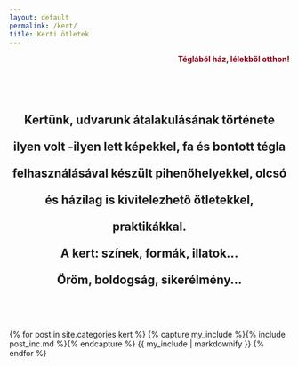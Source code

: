 ```yaml
---
layout: default
permalink: /kert/
title: Kerti ötletek
---
```



<p align="right" style="color:#880015"><strong>Téglából ház, lélekből otthon!</strong></p>


<h2 style="text-align:center; padding-top: 48px; padding-bottom:48px; line-height:48px;">Kertünk, udvarunk átalakulásának története ilyen volt -ilyen lett képekkel, fa és bontott tégla felhasználásával készült pihenőhelyekkel, olcsó és házilag is kivitelezhető ötletekkel, praktikákkal.<br> 
	A kert: színek, formák, illatok... <br>Öröm, boldogság, sikerélmény...</h2>

<div class="catalogue">
{% for post in site.categories.kert %}
  {% capture my_include %}{% include post_inc.md %}{% endcapture %}
	{{ my_include | markdownify }}
{% endfor %}
</div>

